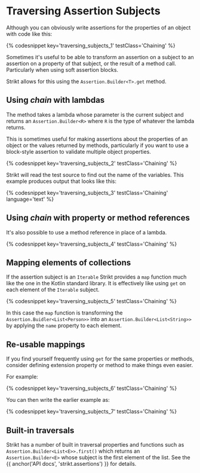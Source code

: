 ---
---

# Traversing Assertion Subjects

Although you can obviously write assertions for the properties of an object with code like this:

{% codesnippet key='traversing_subjects_1' testClass='Chaining' %}

Sometimes it's useful to be able to transform an assertion on a subject to an assertion on a property of that subject, or the result of a method call.
Particularly when using soft assertion blocks.

Strikt allows for this using the `Assertion.Builder<T>.get` method.  

## Using _chain_ with lambdas

The method takes a lambda whose parameter is the current subject and returns an `Assertion.Builder<R>` where `R` is the type of whatever the lambda returns.

This is sometimes useful for making assertions about the properties of an object or the values returned by methods, particularly if you want to use a block-style assertion to validate multiple object properties.

{% codesnippet key='traversing_subjects_2' testClass='Chaining' %}

Strikt will read the test source to find out the name of the variables.
This example produces output that looks like this:

{% codesnippet key='traversing_subjects_3' testClass='Chaining' language='text' %}

## Using _chain_ with property or method references

It's also possible to use a method reference in place of a lambda. 

{% codesnippet key='traversing_subjects_4' testClass='Chaining' %}

## Mapping elements of collections

If the assertion subject is an `Iterable` Strikt provides a `map` function much like the one in the Kotlin standard library.
It is effectively like using `get` on each element of the `Iterable` subject.

{% codesnippet key='traversing_subjects_5' testClass='Chaining' %}

In this case the `map` function is transforming the `Assertion.Buidler<List<Person>>` into an `Assertion.Builder<List<String>>` by applying the `name` property to each element.

## Re-usable mappings

If you find yourself frequently using `get` for the same properties or methods, consider defining extension property or method to make things even easier.

For example:

{% codesnippet key='traversing_subjects_6' testClass='Chaining' %}

You can then write the earlier example as:

{% codesnippet key='traversing_subjects_7' testClass='Chaining' %}

## Built-in traversals

Strikt has a number of built in traversal properties and functions such as `Assertion.Builder<List<E>>.first()` which returns an `Assertion.Builder<E>` whose subject is the first element of the list.
See the {{ anchor('API docs', 'strikt.assertions') }} for details.
